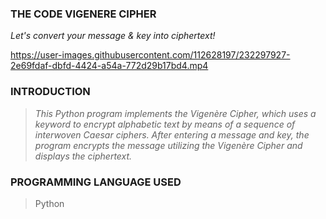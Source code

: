 ### **THE CODE VIGENERE CIPHER**
_Let's convert your message & key into ciphertext!_

https://user-images.githubusercontent.com/112628197/232297927-2e69fdaf-dbfd-4424-a54a-772d29b17bd4.mp4

### **INTRODUCTION**
> _This Python program implements the Vigenère Cipher, which uses a keyword to encrypt alphabetic text by means of a sequence of interwoven Caesar ciphers. After entering a message and key, the program encrypts the message utilizing the Vigenère Cipher and displays the ciphertext._ 

### **PROGRAMMING LANGUAGE USED**
> Python


